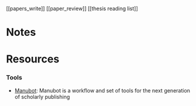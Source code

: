 [[papers_write]]
[[paper_review]]
[[thesis reading list]]


# Notes

# Resources
### Tools
- [Manubot](https://manubot.org/): Manubot is a workflow and set of tools for the next generation of scholarly publishing
